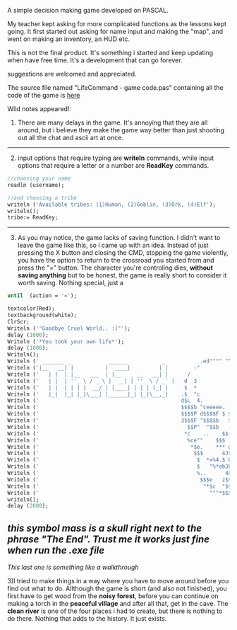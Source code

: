 A simple decision making game developed on PASCAL.

My teacher kept asking for more complicated functions as the lessons kept going.
It first started out asking for name input and making the "map", and went on making an inventory, an HUD etc.

This is not the final product. It's something i started and keep updating when have free time. It's a development that can go forever.

suggestions are welcomed and appreciated.

The source file named "LifeCommand - game code.pas" containing all the code of the game is [here](https://github.com/creatorpanda/LifeCommand/blob/master/LifeCommand%20-%20game%20code.pas)

Wild notes appeared!:

1) There are many delays in the game. It's annoying that they are all around, but i believe they make the game way better than just shooting out all the chat and ascii art at once.
------------------------------------------------------------------------------------------------------------------------------------

2) input options that require typing are **writeln** commands, while input options that require a letter or a number are **ReadKey** commands.
```pascal
//choosing your name
readln (username);

//and choosing a tribe
writeln ('Available tribes: (1)Human, (2)Goblin, (3)Ork, (4)Elf');
writeln();
tribe:= ReadKey;
```
------------------------------------------------------------------------------------------------------------------------------------

3) As you may notice, the game lacks of saving function. I didn't want to leave the game like this, so i came up with an idea. Instead of just pressing the X button and closing the CMD, stopping the game violently, you have the option to return to the crossroad you started from and press the "=" button. The character you're controling dies, **without saving anything** but to be honest, the game is really short to consider it worth saving. Nothing special, just a 
```pascal
until  (action = '=');

textcolor(Red);
textbackground(white);
ClrScr;
Writeln ('"Goodbye Cruel World.. :("');
delay (1000);
Writeln ('*You took your own life*');
delay (1000);
Writeln();
Writeln (' _______ _            ______           _           .ed"""" """$$$$be.');
Writeln ('|__   __| |          |  ____|         | |        -"           ^""**$$$e.');
Writeln ('   | |  | |__   ___  | |__   _ __   __| |      /                      "4$$b');
Writeln ('   | |  | ''_ \ / _ \ |  __| | ''_ \ / _` |   d  3                      $$$$');
Writeln ('   | |  | | | |  __/ | |____| | | | (_| |     $  *                   .$$$$$$');
Writeln ('   |_|  |_| |_|\___| |______|_| |_|\__,_|    .$  ^c           $$$$$e$$$$$$$$.');
Writeln ('                                             d$L  4.         4$$$$$$$$$$$$$$b');
Writeln ('                                             $$$$b ^ceeeee.  4$$ECL.F*$$$$$$$');
Writeln ('                                             $$$$P d$$$$F $ $$$$$$$$$- $$$$$$');
Writeln ('                                             3$$$F "$$$$b   $"$$$$$$$  $$$$*"');
Writeln ('                                               $$P"  "$$b   .$ $$$$$...e$$');
Writeln ('                                              *c    ..    $$ 3$$$$$$$$$$eF');
Writeln ('                                               %ce""    $$$  $$$$$$$$$$*');
Writeln ('                                                *$e.    *** d$$$$$"L$$');
Writeln ('                                                 $$$      4J$$$$$% $$$');
Writeln ('                                                  $  *=%4.$ L L$ P3$$$F');
Writeln ('                                                  $   "%*ebJLzb$e$$$$$b');
Writeln ('                                                  %..      4$$$$$$$$$$');
Writeln ('                                                   $$$e   z$$$$$$$$$$ ');
Writeln ('                                                    "*$c  "$$$$$$$P"');
Writeln ('                                                      """*$$$$$$$"');
writeln();
delay (2000);
```
*this symbol mass is a skull right next to the phrase "The End". Trust me it works just fine when run the .exe file*
------------------------------------------------------------------------------------------------------------------------------------

*This last one is something like a walkthrough*

3)I tried to make things in a way where you have to move around before you find out what to do.  Allthough the game is short (and also not finished), you first have to get wood from the **noisy forest**, before you can continue on making a torch in the **peaceful village** and after all that, get in the cave. The **clean river** is one of the four places i had to create, but there is nothing to do there. Nothing that adds to the history. It just exists.
